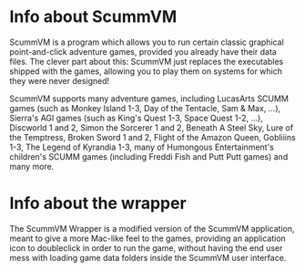 # Info about ScummVM
ScummVM is a program which allows you to run certain classic graphical point-and-click adventure games, provided you already have their data files. The clever part about this: ScummVM just replaces the executables shipped with the games, allowing you to play them on systems for which they were never designed!

ScummVM supports many adventure games, including LucasArts SCUMM games (such as Monkey Island 1-3, Day of the Tentacle, Sam & Max, ...), Sierra's AGI games (such as King's Quest 1-3, Space Quest 1-2, ...), Discworld 1 and 2, Simon the Sorcerer 1 and 2, Beneath A Steel Sky, Lure of the Temptress, Broken Sword 1 and 2, Flight of the Amazon Queen, Gobliiins 1-3, The Legend of Kyrandia 1-3, many of Humongous Entertainment's children's SCUMM games (including Freddi Fish and Putt Putt games) and many more.

# Info about the wrapper
The ScummVM Wrapper is a modified version of the ScummVM application, meant to give a more Mac-like feel to the games, providing an application icon to doubleclick in order to run the game, without having the end user mess with loading game data folders inside the ScummVM user interface.

